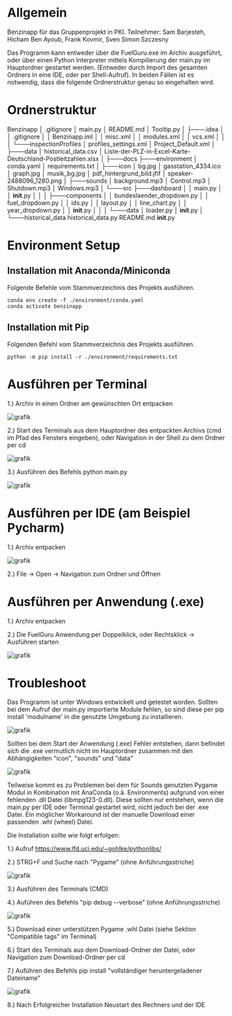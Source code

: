 # Allgemein

Benzinapp für das Gruppenprojekt in PKI.
Teilnehmer: Sam Barjesteh, Hicham Ben Ayoub, Frank Kovmir, Sven Simon Szczesny

Das Programm kann entweder über die FuelGuru.exe im Archiv ausgeführt, oder über einen Python Interpreter
mittels Kompilierung der main.py im Hauptordner gestartet werden. (Entweder durch Import des gesamten Ordners in eine IDE, oder per Shell-Aufruf).
In beiden Fällen ist es notwendig, dass die folgende Ordnerstruktur genau so eingehalten wird.

# Ordnerstruktur

Benzinapp
│   .gitignore
│   main.py
│   README.md
│   Tooltip.py
│
├───.idea
│   │   .gitignore
│   │   Benzinapp.iml
│   │   misc.xml
│   │   modules.xml
│   │   vcs.xml
│   │
│   └───inspectionProfiles
│           profiles_settings.xml
│           Project_Default.xml
│
├───data
│       historical_data.csv
│       Liste-der-PLZ-in-Excel-Karte-Deutschland-Postleitzahlen.xlsx
│
├───docs
├───environment
│       conda.yaml
│       requirements.txt
│
├───icon
│       bg.jpg
│       gasstation_4334.ico
│       graph.jpg
│       musik_bg.jpg
│       pdf_hintergrund_bild.jfif
│       speaker-2488096_1280.png
│
├───sounds
│       background.mp3
│       Control.mp3
│       Shutdown.mp3
│       Windows.mp3
│
└───src
    ├───dashboard
    │   │   main.py
    │   │   __init__.py
    │   │
    │   ├───components
    │   │       bundeslaender_dropdown.py
    │   │       fuel_dropdown.py
    │   │       ids.py
    │   │       layout.py
    │   │       line_chart.py
    │   │       year_dropdown.py
    │   │       __init__.py
    │   │
    │   └───data
    │           loader.py
    │           __init__.py
    │
    └───historical_data
            historical_data.py
            README.md
            __init__.py

# Environment Setup

## Installation mit Anaconda/Miniconda

Folgende Befehle vom Stammverzeichnis des Projekts ausführen.

```shell
conda env create -f ./environment/conda.yaml
conda activate benzinapp
```

## Installation mit Pip

Folgenden Befehl vom Stammverzeichnis des Projekts ausführen.

```shell
python -m pip install -r ./environment/requirements.txt
```

# Ausführen per Terminal

1.) Archiv in einen Ordner am gewünschten Ort entpacken

![grafik](https://user-images.githubusercontent.com/114833933/210900512-57357386-4a54-43f0-8600-5b5787a622d5.png)

  2.) Start des Terminals aus dem Hauptordner des entpackten Archivs (cmd im Pfad des Fensters eingeben), oder Navigation in der Shell zu dem Ordner per cd

![grafik](https://user-images.githubusercontent.com/114833933/210898763-18ee6d49-f694-4f78-bd5a-357f041bf93b.png)


3.) Ausführen des Befehls python main.py

![grafik](https://user-images.githubusercontent.com/114833933/210898866-850e875c-3b5a-4988-a616-73f1e6f24414.png)

# Ausführen per IDE (am Beispiel Pycharm)


  1.) Archiv entpacken

![grafik](https://user-images.githubusercontent.com/114833933/210900512-57357386-4a54-43f0-8600-5b5787a622d5.png)

2.) File -> Open -> Navigation zum Ordner und Öffnen

# Ausführen per Anwendung (.exe)

  1.) Archiv entpacken

2.) Die FuelGuru Anwendung per Doppelklick, oder Rechtsklick -> Ausführen starten

![grafik](https://user-images.githubusercontent.com/114833933/210901242-2117d1b2-cf99-46f8-bd47-2839cc0f339d.png)


# Troubleshoot

Das Programm ist unter Windows entwickelt und getestet worden.
Sollten bei dem Aufruf der main.py importierte Module fehlen, so sind diese per pip install 'modulname' in die genutzte Umgebung zu installieren.

![grafik](https://user-images.githubusercontent.com/114833933/210899951-b74d4360-1dee-463e-b6f9-506df495473d.png)

Sollten bei dem Start der Anwendung (.exe) Fehler entstehen, dann befindet sich die .exe vermutlich nicht im Hauptordner zusammen mit den Abhängigkeiten "icon", "sounds" und "data"

![grafik](https://user-images.githubusercontent.com/114833933/210901385-532ac98a-bffd-410a-a063-93a0af3fc61a.png)

Teilweise kommt es zu Problemen bei dem für Sounds genutzten Pygame Modul in Kombination mit AnaConda (o.ä. Environments) aufgrund von einer fehlenden .dll Datei (libmpg123-0.dll). Diese sollten nur entstehen, wenn die main.py per IDE oder Terminal gestartet wird, nicht jedoch bei der .exe Datei.
Ein möglicher Workaround ist der manuelle Download einer passenden .whl (wheel) Datei.

Die Installation sollte wie folgt erfolgen:

  1.) Aufruf https://www.lfd.uci.edu/~gohlke/pythonlibs/

2.) STRG+F und Suche nach "Pygame" (ohne Anführungsstriche)

![grafik](https://user-images.githubusercontent.com/114833933/210898649-ac85cb73-1968-44ff-8a67-8ff14a8b07f3.png)

3.) Ausführen des Terminals (CMD)

4.) Auführen des Befehls "pip debug --verbose" (ohne Anführungsstriche)

![grafik](https://user-images.githubusercontent.com/114833933/210898493-277714d3-47cf-4404-99a6-54396ed6492a.png)

5.) Download einer unterstützen Pygame .whl Datei (siehe Sektion "Compatible tags" im Terminal)

6.) Start des Terminals aus dem Download-Ordner der Datei, oder Navigation zum Download-Ordner per cd

7.) Auführen des Befehls pip install "vollständiger heruntergeladener Dateiname"

![grafik](https://user-images.githubusercontent.com/114833933/210898983-b4b586c3-f87f-4f18-8854-58289eaa00e6.png)

8.) Nach Erfolgreicher Installation Neustart des Rechners und der IDE

